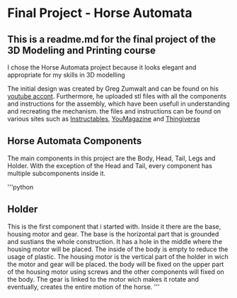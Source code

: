 # Final Project - Horse Automata

## This is a readme.md for the final project of the 3D Modeling and Printing course
I chose the Horse Automata project because it looks elegant and appropriate for my skills in 3D modelling

The initial design was created by Greg Zumwalt and can be found 
on his [youtube accont](https://www.youtube.com/watch?v=dtO8aX2QzzY).
Furthermore, he uploaded stl files with all the components and instructions for the assembly, which have been usefull in understanding and recreating the mechanism. the files and instructions can be found on various sites such as [Instructables](https://www.youtube.com/redirect?event=video_description&redir_token=QUFFLUhqblBlS0NLc04tVERLbnpKdlB5X2xOSXBVZDROZ3xBQ3Jtc0trcXRiVG5DR1c4ai1WeDJ4M2g1QVpHY1dfUzZzdnJ6dFpTTHl3elRUellzeXNLV0RwSVlKcm5KdFRKR3lVNkE0a01OR19oTlNHX2VWZUthQ2NkZ1BXYjBGcVRZYjc2d2Qtd0tXektYeHQ0bHhsa1BXNA&q=https%3A%2F%2Fwww.instructables.com%2Fid%2FHorse-Prototype%2F), [YouMagazine](https://www.youtube.com/redirect?event=video_description&redir_token=QUFFLUhqbDZYWENka0hKSHJlbzdmbllOd3RaWlJ3MGx3QXxBQ3Jtc0tuY1o3cWtXbmk4aWU1Q1I0S0p4YzMzNlBCbkpid1BzUUpRNDZlczA5RGVLZ2hTT2hwRC1OSXNDckNLT0I3WU45b0ZjQUJBUGw0QWVjdmpXR3RJRWxPRmFZRzRNYVVpRk1vUHJMYkdNNll1eGNtejRWVQ&q=https%3A%2F%2Fwww.youmagine.com%2Fgzumwalt%2Fdesigns) and [Thingiverse](https://www.youtube.com/redirect?event=video_description&redir_token=QUFFLUhqbmlMektFaVVTRkJnblA1WmwwS0VaaEVERDBkZ3xBQ3Jtc0ttTnFPYXkxaC1JTUVCR0JSRUJhS0RzY0QtWVJPeEhTYlhYeTY1azAyMlg0aFF4UDFhLXJFQktYc0JxZ2hQWTNpck5WaDhuMmNTRkZBblJWN2tOeHZRY2o3UnpVdWxHTmFZR1hCb3B4bnhDbXpRR1FNSQ&q=https%3A%2F%2Fwww.thingiverse.com%2Fthing%3A2868613)

## Horse Automata Components
The main components in this project are the Body, Head, Tail, Legs and Holder.
With the exception of the Head and Tail, every component has multiple subcomponents inside it. 

'''python
## Holder
This is the first component that i started with. Inside it there are the base, housing motor and gear. 
The base is the horizontal part that is grounded and sustians the whole construction. It has a hole in the middle where the housing motor will be placed. The inside of the body is empty to reduce the usage of plastic.
The housing motor is the vertical part of the holder in wich the motor and gear will be placed. the body will be fixed on the upper part of the housing motor using screws and the other components will fixed on the body. 
The gear is linked to the motor wich makes it rotate and eventually, creates the entire motion of the horse.
'''

